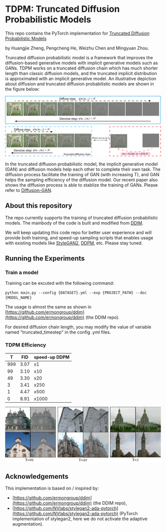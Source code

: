 # TDPM: Truncated Diffusion Probabilistic Models

This repo contains the PyTorch implementation for [Truncated Diffusion Probabilistic Models](https://arxiv.org/abs/2202.09671)

by Huangjie Zheng, Pengcheng He, Weizhu Chen and Mingyuan Zhou.

Truncated diffusion probabilistic model is a framework that improves the diffusion-based generative models with implicit generative models such as GANs. TDPM works on a truncated diffusion chain which has much shorter length than classic diffusion models, and the truncated implicit distribution is approximated with an implicit generative model. An illustrative depiction about diffusion and truncated diffusion probabilistic models are shown in the figure below:

![motiv](assets/motiv.jpg)

In the truncated diffusion probabilistic model, the implicit generative model (GAN) and diffusion models help each other to complete their own task. The diffusion process facilitate the training of GAN (with increasing T), and GAN helps the sampling efficiency of the diffusion model. Our recent paper also shows the diffusion process is able to stablize the training of GANs. Please refer to [Diffusion-GAN](https://arxiv.org/abs/2206.02262).

## About this repository
The repo currently supports the training of truncated diffusion probabilistic models. The mainbody of the code is built and modified from [DDIM](https://github.com/ermongroup/ddim).

We will keep updating this code repo for better user experience and will provide both training, and speed-up sampling scripts that enables usage with existing models like [StyleGAN2](https://github.com/NVlabs/stylegan2-ada-pytorch), [DDPM](https://github.com/pesser/pytorch_diffusion), etc. Please stay tuned. 

## Running the Experiments

### Train a model
Training can be excuted with the following command:
```
python main.py --config {DATASET}.yml --exp {PROJECT_PATH} --doc {MODEL_NAME}
```

The usage is almost the same as shown in [https://github.com/ermongroup/ddim](https://github.com/ermongroup/ddim) (the DDIM repo). 

For desired diffusion chain length, you may modify the value of variable named "truncated_timestep" in the config .yml files. 

### TDPM Efficiency
| T   | FID  | speed-up DDPM |
|-----|------|---------------|
| 999 | 3.07 | x1            |
| 99  | 3.10 | x10           |
| 49  | 3.30 | x20           |
| 3   | 3.41 | x250          |
| 1   | 4.47 | x500          |
| 0   | 8.91 | x1000         |


![example_results](assets/lsun_church.jpg)

## Acknowledgements

This implementation is based on / inspired by:

- [https://github.com/ermongroup/ddim](https://github.com/ermongroup/ddim) (the DDIM repo), 
- [https://github.com/NVlabs/stylegan2-ada-pytorch](https://github.com/NVlabs/stylegan2-ada-pytorch) (PyTorch implementation of stylegan2, here we do not activate the adaptive augmentation).
